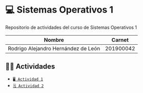 # 💻 Sistemas Operativos 1
Repositorio de actividades del curso de Sistemas Operativos 1

|Nombre|Carnet|
|------|------|
|Rodrigo Alejandro Hernández de León|201900042|

## 👨‍💻 Actividades

- [`🖥 Actividad 1`](./actividad1)
- [`🗒 Actividad 2`](./actividad2/)